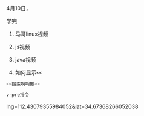 4月10日，

学完

1. 马哥linux视频
2. js视频
3. java视频



1. 如何显示`<<`

```js
<<搜索啊啊撒>>
```

```js
v-pre指令


```



lng=112.43079355984052&lat=34.67368266052038
